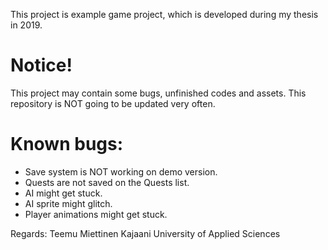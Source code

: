 This project is example game project, which is developed during my thesis in 2019. 

# Notice!
This project may contain some bugs, unfinished codes and assets.
This repository is NOT going to be updated very often.

# Known bugs:
- Save system is NOT working on demo version.
- Quests are not saved on the Quests list.
- AI might get stuck.
- AI sprite might glitch.
- Player animations might get stuck.

Regards: Teemu Miettinen
Kajaani University of Applied Sciences
